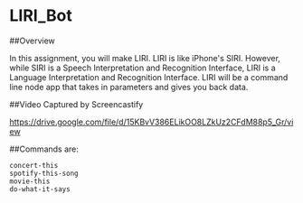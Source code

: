 # LIRI_Bot

##Overview

In this assignment, you will make LIRI. LIRI is like iPhone's SIRI. However, while SIRI is a Speech Interpretation and Recognition Interface, LIRI is a Language Interpretation and Recognition Interface. LIRI will be a command line node app that takes in parameters and gives you back data.




##Video Captured by Screencastify

https://drive.google.com/file/d/15KBvV386ELikOO8LZkUz2CFdM88p5_Gr/view


##Commands are:

```
concert-this
spotify-this-song
movie-this
do-what-it-says
```




